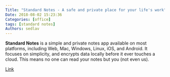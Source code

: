 ```yaml
---
Title: "Standard Notes - A safe and private place for your life's work"
Date: 2018-08-02 15:23:36
Categories: [office]
tags: [standard notes]
Authors: sedlav
---
```


**Standard Notes** is a simple and private notes app available on most platforms, including Web, Mac, Windows, Linux, iOS, and Android. It focuses on simplicity, and encrypts data locally before it ever touches a cloud. This means no one can read your notes but you (not even us).

[Link](https://standardnotes.org/)
